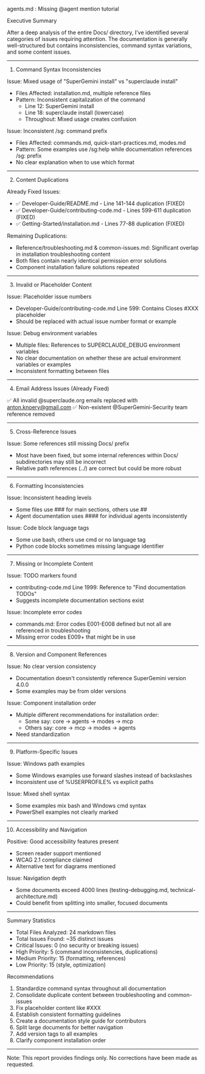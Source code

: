 agents.md :
Missing @agent mention tutorial

  Executive Summary

  After a deep analysis of the entire Docs/ directory, I've identified
  several categories of issues requiring attention. The documentation is
  generally well-structured but contains inconsistencies, command syntax
  variations, and some content issues.

  ---
  1. Command Syntax Inconsistencies

  Issue: Mixed usage of "SuperGemini install" vs "superclaude install"

  - Files Affected: installation.md, multiple reference files
  - Pattern: Inconsistent capitalization of the command
    - Line 12: SuperGemini install
    - Line 18: superclaude install (lowercase)
    - Throughout: Mixed usage creates confusion

  Issue: Inconsistent /sg: command prefix

  - Files Affected: commands.md, quick-start-practices.md, modes.md
  - Pattern: Some examples use /sg:help while documentation references /sg:
   prefix
  - No clear explanation when to use which format

  ---
  2. Content Duplications

  Already Fixed Issues:

  - ✅ Developer-Guide/README.md - Line 141-144 duplication (FIXED)
  - ✅ Developer-Guide/contributing-code.md - Lines 599-611 duplication
  (FIXED)
  - ✅ Getting-Started/installation.md - Lines 77-88 duplication (FIXED)

  Remaining Duplications:

  - Reference/troubleshooting.md & common-issues.md: Significant overlap in
   installation troubleshooting content
  - Both files contain nearly identical permission error solutions
  - Component installation failure solutions repeated

  ---
  3. Invalid or Placeholder Content

  Issue: Placeholder issue numbers

  - Developer-Guide/contributing-code.md Line 599: Contains Closes #XXX
  placeholder
  - Should be replaced with actual issue number format or example

  Issue: Debug environment variables

  - Multiple files: References to SUPERCLAUDE_DEBUG environment variables
  - No clear documentation on whether these are actual environment
  variables or examples
  - Inconsistent formatting between files

  ---
  4. Email Address Issues (Already Fixed)

  ✅ All invalid @superclaude.org emails replaced with
  anton.knoery@gmail.com
  ✅ Non-existent @SuperGemini-Security team reference removed

  ---
  5. Cross-Reference Issues

  Issue: Some references still missing Docs/ prefix

  - Most have been fixed, but some internal references within Docs/
  subdirectories may still be incorrect
  - Relative path references (../) are correct but could be more robust

  ---
  6. Formatting Inconsistencies

  Issue: Inconsistent heading levels

  - Some files use ### for main sections, others use ##
  - Agent documentation uses #### for individual agents inconsistently

  Issue: Code block language tags

  - Some use bash, others use cmd or no language tag
  - Python code blocks sometimes missing language identifier

  ---
  7. Missing or Incomplete Content

  Issue: TODO markers found

  - contributing-code.md Line 1999: Reference to "Find documentation TODOs"
  - Suggests incomplete documentation sections exist

  Issue: Incomplete error codes

  - commands.md: Error codes E001-E008 defined but not all are referenced
  in troubleshooting
  - Missing error codes E009+ that might be in use

  ---
  8. Version and Component References

  Issue: No clear version consistency

  - Documentation doesn't consistently reference SuperGemini version 4.0.0
  - Some examples may be from older versions

  Issue: Component installation order

  - Multiple different recommendations for installation order:
    - Some say: core → agents → modes → mcp
    - Others say: core → mcp → modes → agents
  - Need standardization

  ---
  9. Platform-Specific Issues

  Issue: Windows path examples

  - Some Windows examples use forward slashes instead of backslashes
  - Inconsistent use of %USERPROFILE% vs explicit paths

  Issue: Mixed shell syntax

  - Some examples mix bash and Windows cmd syntax
  - PowerShell examples not clearly marked

  ---
  10. Accessibility and Navigation

  Positive: Good accessibility features present

  - Screen reader support mentioned
  - WCAG 2.1 compliance claimed
  - Alternative text for diagrams mentioned

  Issue: Navigation depth

  - Some documents exceed 4000 lines (testing-debugging.md,
  technical-architecture.md)
  - Could benefit from splitting into smaller, focused documents

  ---
  Summary Statistics

  - Total Files Analyzed: 24 markdown files
  - Total Issues Found: ~35 distinct issues
  - Critical Issues: 0 (no security or breaking issues)
  - High Priority: 5 (command inconsistencies, duplications)
  - Medium Priority: 15 (formatting, references)
  - Low Priority: 15 (style, optimization)

  Recommendations

  1. Standardize command syntax throughout all documentation
  2. Consolidate duplicate content between troubleshooting and
  common-issues
  3. Fix placeholder content like #XXX
  4. Establish consistent formatting guidelines
  5. Create a documentation style guide for contributors
  6. Split large documents for better navigation
  7. Add version tags to all examples
  8. Clarify component installation order

  ---
  Note: This report provides findings only. No corrections have been made
  as requested.